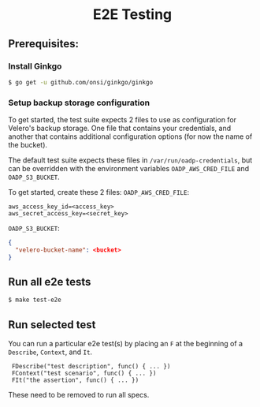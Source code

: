 <h1 align="center">E2E Testing</h1>

## Prerequisites:

### Install Ginkgo
```bash
$ go get -u github.com/onsi/ginkgo/ginkgo
```

### Setup backup storage configuration
To get started, the test suite expects 2 files to use as configuration for
Velero's backup storage. One file that contains your credentials, and another
that contains additional configuration options (for now the name of the
bucket).

The default test suite expects these files in `/var/run/oadp-credentials`, but
can be overridden with the environment variables `OADP_AWS_CRED_FILE` and
`OADP_S3_BUCKET`.

To get started, create these 2 files:
`OADP_AWS_CRED_FILE`:
```
aws_access_key_id=<access_key>
aws_secret_access_key=<secret_key>
```

`OADP_S3_BUCKET`:
```json
{
  "velero-bucket-name": <bucket>
}
```

## Run all e2e tests
```bash
$ make test-e2e
```
## Run selected test
You can run a particular e2e test(s) by placing an `F` at the beginning of a
`Describe`, `Context`, and `It`. 

```
 FDescribe("test description", func() { ... })
 FContext("test scenario", func() { ... })
 FIt("the assertion", func() { ... })
```

These need to be removed to run all specs.

